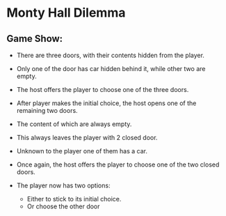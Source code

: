 # Monty Hall Dilemma

## Game Show:
* There are three doors, with their contents hidden from the player.
* Only one of the door has car hidden behind it, while other two are empty.
* The host offers the player to choose one of the three doors.
* After player makes the initial choice, the host opens one of the remaining two doors.
* The content of which are always empty.

* This always leaves the player with 2 closed door.
* Unknown to the player one of them has a car.

* Once again, the host offers the player to choose one of the two closed doors.
* The player now has two options:
  * Either to stick to its initial choice.
  * Or choose the other door
  
  

